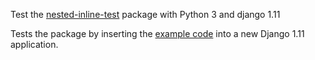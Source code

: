 Test the [nested-inline-test](https://github.com/s-block/django-nested-inline)
package with Python 3 and django 1.11

Tests the  package by inserting the
[example code](https://github.com/s-block/django-nested-inline/tree/master/example)
into a new Django 1.11 application.
